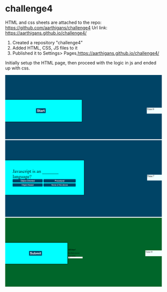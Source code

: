 # challenge4

HTML and css sheets are attached to the repo: https://github.com/aarthigans/challenge4
Url link: https://aarthigans.github.io/challenge4/

1. Created a repository "challenge4"
2. Added HTML, CSS, JS files to it
3. Published it to Settings> Pages,https://aarthigans.github.io/challenge4/

Initially setup the HTML page, then proceed with the logic in js and ended up with css. 

![project screenshot](https://github.com/aarthigans/challenge4/blob/main/images/start.png)
![project screenshot](https://github.com/aarthigans/challenge4/blob/main/images/middle.png)
![project screenshot](https://github.com/aarthigans/challenge4/blob/main/images/end.png)
